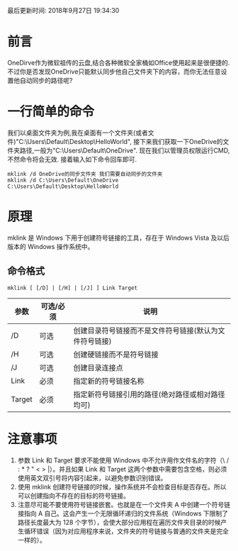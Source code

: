 最后更新时间: 2018年9月27日 19:34:30

# 前言
OneDirve作为微软祖传的云盘,结合各种微软全家桶如Office使用起来是很便捷的.
不过你是否发现OneDrive只能默认同步他自己文件夹下的内容，而你无法任意设置他自动同步的路径呢?
# 一行简单的命令
我们以桌面文件夹为例,我在桌面有一个文件夹(或者文件)"C:\Users\Default\Desktop\HelloWorld",
接下来我们获取一下OneDrive的文件夹路径,一般为"C:\Users\Default\OneDrive".
现在我们以管理员权限运行CMD,不然命令将会无效.
接着输入如下命令回车即可.
```dos
mklink /d OneDrive的同步文件夹 我们需要自动同步的文件夹
mklink /d C:\Users\Default\OneDrive C:\Users\Default\Desktop\HelloWorld
```
# 原理
mklink 是 Windows 下用于创建符号链接的工具，存在于 Windows Vista 及以后版本的 Windows 操作系统中。
## 命令格式
```dos
mklink [ [/D] | [/H] | [/J] ] Link Target
```

|参数|可选/必须|说明|
|-----|-----|-----|
|/D|可选|创建目录符号链接而不是文件符号链接(默认为文件符号链接)|
|/H|可选|创建硬链接而不是符号链接|
|/J|可选|创建目录连接点|
|Link|必须|指定新的符号链接名称|
|Target|必须|指定新符号链接引用的路径(绝对路径或相对路径均可)|
# 注意事项
1. 参数 Link 和 Target 要求不能使用 Windows 中不允许用作文件名的字符（\ / : * ? " < > |）。并且如果 Link 和 Target 这两个参数中需要包含空格，则必须使用英文双引号将内容引起来，以避免参数识别错误。
2. 使用 mklink 创建符号链接的时候，操作系统并不会检查目标是否存在。所以可以创建指向不存在的目标的符号链接。
3. 注意尽可能不要使用符号链接嵌套。也就是在一个文件夹 A 中创建一个符号链接指向 A 自己。这会产生一个无限循环递归的文件系统（Windows 下限制了路径长度最大为 128 个字节），会使大部分应用程在遍历文件夹目录的时候产生循环错误（因为对应用程序来说，文件夹的符号链接与普通的文件夹是完全一样的）。